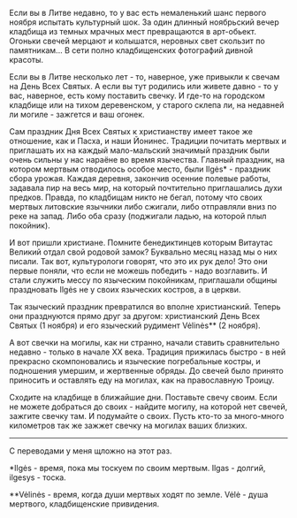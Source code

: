 Если вы в Литве недавно, то у вас есть немаленький шанс первого ноября испытать культурный шок. За один длинный ноябрьский вечер кладбища из темных мрачных мест превращаются в арт-обьект. Огоньки свечей мерцают и колышатся, неровных свет скользит по памятникам... В сети полно кладбищенских фотографий дивной красоты.

Если вы в Литве несколько лет - то, наверное, уже привыкли к свечам на День Всех Святых. А если вы тут родились или живете давно - то у вас, наверное, есть кому поставить свечку. И где-то на городском кладбище или на тихом деревенском, у старого склепа ли, на недавней ли могиле - зажгется и ваш огонек.

Сам праздник Дня Всех Святых к христианству имеет такое же отношение, как и Пасха, и наши Йонинес. Традиции почитать мертвых и приглашать их на каждый мало-мальский значимый праздник были очень сильны у нас нараёне во время язычества. Главный праздник, на котором мертвым отводилось особое место, были Ilgės* - праздник сбора урожая. Каждая деревня, закончив осенние полевые работы, задавала пир на весь мир, на который почтительно приглашались духи предков. Правда, по кладбищам никто не бегал, потому что  своих мертвых литовские язычники либо сжигали, либо отправляли вниз по реке на запад. Либо оба сразу (поджигали ладью, на которой плыл покойник).

И вот пришли христиане. Помните бенедиктинцев которым Витаутас Великий отдал свой родовой замок? Буквально месяц назад мы о них писали. Так вот, культурологи говорят, что это их рук дело! Это они первые поняли, что если не можешь победить - надо возглавить. И стали служить мессу по языческим покойникам, приглашали общины праздновать Ilgės не у своих языческих костров, а в церкви. 

Так языческий праздник превратился во вполне христианский. Теперь они празднуются прямо друг за другом: христианский День Всех Святых  (1 ноября) и его языческий рудимент Vėlinės** (2 ноября).

А вот свечки на могилы, как ни странно, начали ставить сравнительно недавно - только в начале ХХ века. Традиция прижилась быстро - в ней прекрасно скомпоновались и языческие погребальные костры, и подношения умершим, и жертвенные обряды. До свечей было принято приносить и оставлять еду на могилах, как на православную Троицу.



Сходите на кладбище в ближайшие дни. Поставьте свечу своим. Если не можете добраться до своих - найдите могилу, на которой нет свечей, зажгите свечку там. И подумайте о своих. Пусть кто-то за много-много километров так же зажжет  свечку на могилах ваших близких.

 ___________________________________________

С переводами у меня щложно на этот раз.

*Ilgės - время, пока мы тоскуем по своим мертвым. Ilgas - долгий, ilgesys - тоска.

**Vėlinės - время, когда души мертвых ходят по земле. Vėlė - душа мертвого, кладбищенские привидения.

